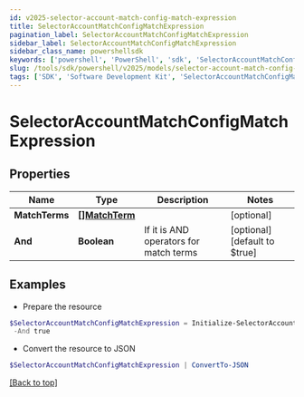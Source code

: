 ```yaml
---
id: v2025-selector-account-match-config-match-expression
title: SelectorAccountMatchConfigMatchExpression
pagination_label: SelectorAccountMatchConfigMatchExpression
sidebar_label: SelectorAccountMatchConfigMatchExpression
sidebar_class_name: powershellsdk
keywords: ['powershell', 'PowerShell', 'sdk', 'SelectorAccountMatchConfigMatchExpression', 'V2025SelectorAccountMatchConfigMatchExpression'] 
slug: /tools/sdk/powershell/v2025/models/selector-account-match-config-match-expression
tags: ['SDK', 'Software Development Kit', 'SelectorAccountMatchConfigMatchExpression', 'V2025SelectorAccountMatchConfigMatchExpression']
---
```



# SelectorAccountMatchConfigMatchExpression

## Properties

Name | Type | Description | Notes
------------ | ------------- | ------------- | -------------
**MatchTerms** | [**[]MatchTerm**](match-term) |  | [optional] 
**And** | **Boolean** | If it is AND operators for match terms | [optional] [default to $true]

## Examples

- Prepare the resource
```powershell
$SelectorAccountMatchConfigMatchExpression = Initialize-SelectorAccountMatchConfigMatchExpression  -MatchTerms [{name=, value=, op=null, container=true, and=false, children=[{name=businessCategory, value=Service, op=eq, container=false, and=false, children=null}]}] `
 -And true
```

- Convert the resource to JSON
```powershell
$SelectorAccountMatchConfigMatchExpression | ConvertTo-JSON
```


[[Back to top]](#) 

